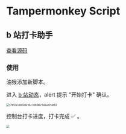 # Tampermonkey Script

## b 站打卡助手

[查看源码](https://github.com/Jinyang79/tampermonkey-script/blob/main/bilibili-auto-clockin.js)

### 使用

油猴添加新脚本。

进入 [b 站动态](https://t.bilibili.com/)，alert 提示 "开始打卡" 确认。

<img src="https://cdn.jsdelivr.net/gh/Jinyangava/blog-image@master/img/f765dcdb649c1bc35696c54aa12f4f62.png" alt="f765dcdb649c1bc35696c54aa12f4f62" style="zoom: 50%;" />

控制台打卡进度，打卡完成 ✅ 。

<img src="https://cdn.jsdelivr.net/gh/Jinyangava/blog-image@master/img/c0c20f9016d79c314e95a5d3fc64b830.png" style="zoom:50%;" />
